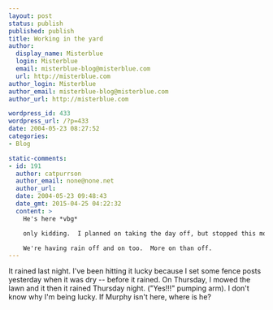 ```yaml
---
layout: post
status: publish
published: publish
title: Working in the yard
author:
  display_name: Misterblue
  login: Misterblue
  email: misterblue-blog@misterblue.com
  url: http://misterblue.com
author_login: Misterblue
author_email: misterblue-blog@misterblue.com
author_url: http://misterblue.com

wordpress_id: 433
wordpress_url: /?p=433
date: 2004-05-23 08:27:52
categories:
- Blog

static-comments:
- id: 191
  author: catpurrson
  author_email: none@none.net
  author_url: 
  date: 2004-05-23 09:48:43
  date_gmt: 2015-04-25 04:22:32
  content: >
    He's here *vbg*

    only kidding.  I planned on taking the day off, but stopped this morning at a garden center.  2 flats and 3 geraniums later.........

    We're having rain off and on too.  More on than off.
---
```

<p>
It rained last night.
I've been hitting it lucky because I set some fence posts yesterday when it was dry -- before it rained.
On Thursday, I mowed the lawn and it then it rained Thursday night.
("Yes!!!" pumping arm).
I don't know why I'm being lucky.
If Murphy isn't here, where is he?
</p>
